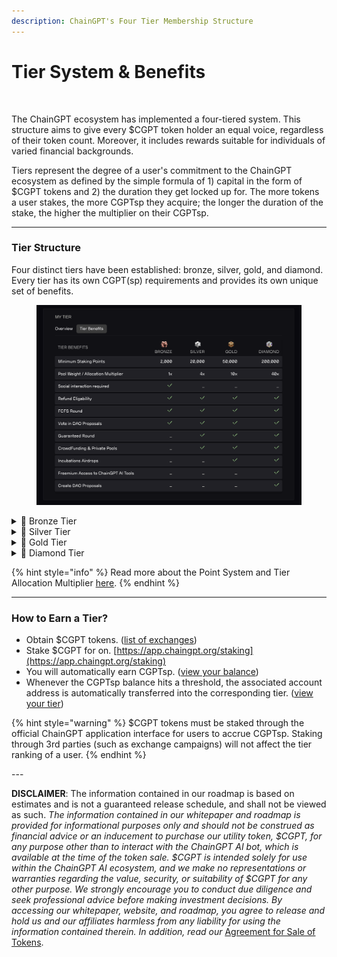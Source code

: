 ```yaml
---
description: ChainGPT's Four Tier Membership Structure
---
```


# Tier System & Benefits

<figure><img src="../.gitbook/assets/Partnership announcement  [Template] (1).gif" alt=""><figcaption></figcaption></figure>

The ChainGPT ecosystem has implemented a four-tiered system. This structure aims to give every $CGPT token holder an equal voice, regardless of their token count. Moreover, it includes rewards suitable for individuals of varied financial backgrounds.

Tiers represent the degree of a user's commitment to the ChainGPT ecosystem as defined by the simple formula of 1) capital in the form of $CGPT tokens and 2) the duration they get locked up for. The more tokens a user stakes, the more CGPTsp they acquire; the longer the duration of the stake, the higher the multiplier on their CGPTsp.

***

### Tier Structure

Four distinct tiers have been established: bronze, silver, gold, and diamond. Every tier has its own CGPT(sp) requirements and provides its own unique set of benefits.

<figure><img src="../.gitbook/assets/image (3) (1) (1).png" alt=""><figcaption></figcaption></figure>

<details>

<summary>🥉 Bronze Tier</summary>

_This entry-level tier is explicitly designed for users with limited capital capacities._&#x20;

_**Points Required:** >2,000+_\
\
_**ChainGPT AI Ecosystem Benefits:**_\
_- Freemium AI Tools Access: No_\
_- DAO Voting Rights: Yes_\
_- Can Create DAO Proposals: No_\
_- Free Incubation Airdrops: No_\
_- Early Access to ChainGPT Apps: No_\
\
_**ChainGPT Pad Benefits:**_\
\- _Pool Weight: 1x Allocation Multiplier_\
\- _Refund Eligibility: Yes, 100%_\
\- _Participation rounds: #2 (FCFS)_&#x20;

The Bronze tier does not provide access to the _**first/guaranteed round.** M_embers in this tier group are granted the right to only participate in the second/FCFS (First-Come-First-Serve) round. Occasionally, social campaigns (via Gleam / Galxe / TaskOn) will be launched in tandem with new IDO releases that will allow bronze-tier members to earn whitelist allocations for the first rounds.

</details>

<details>

<summary>🥈 Silver Tier</summary>

### 🥈 Silver Tier

_Silver is the second level tier and the first one that provides guaranteed access to the first round of participation in IDOs._

_**Points Required:** 20,000+_\
\
_**ChainGPT AI Ecosystem Benefits:**_\
_- Freemium AI Tools Access: No_\
_- DAO Voting Rights: Yes_\
_- Can Create DAO Proposals: No_\
_- Free Incubation Airdrops: No_\
_- Early Access to ChainGPT Apps: No_\
\
_**ChainGPT Pad Benefits:**_\
\- _Pool Weight: Minimum 4x Allocation Multiplier_\
\- _Refund Eligibility: Yes, 100%_\
\- _Participation rounds: #1 and #2 (Guaranteed and FCFS)_

The most commonly sought-after level due to the inclusion into all IDO rounds. Silver tier members are also granted a guaranteed whitelist placement for the launch of ChainGPT's official NFT collection.

</details>

<details>

<summary>🥇 Gold Tier</summary>

### 🥇 Gold Tier

_Gold is the second highest tier and the first one that provides access to premium early-stage crowdfunding and private sales._

_**Points Required:** 50,000+_\
\
_**ChainGPT AI Ecosystem Benefits:**_\
_- Freemium AI Tools Access: No_\
_- DAO Voting Rights: Yes_\
_- Can Create DAO Proposals: No_\
_- Free Incubation Airdrops: Yes_\
_- Early Access to ChainGPT Apps: Yes_\
\
_**ChainGPT Pad Benefits:**_\
\- _Pool Weight: Minimum 10x Allocation Multiplier_\
\- _Refund Eligibility: Yes, 100%_\
\- _Participation rounds: #1 and #2 (Guaranteed and FCFS)_

In the Gold Tier, benefits for members expand to include opportunities for participating in pre-public stages of new project launches (private sales). Likewise, the Gold tier members will be guaranteed whitelist placements for participating in the official ChainGPT NFT collection launch.

One of the most appealing drivers of the Gold tier is the unlocked IDO allocation claims. For every IDO launched on ChainGPT Pad, a portion of the tokens collected will be distributed among gold & diamond tier members.

</details>

<details>

<summary>💎 Diamond Tier</summary>

_Diamond is the highest and most desirable tier for launchpad participants, given the breadth of benefits it offers. Being the only tier that provides complementary tokens & NFT airdrops, Diamond tier users are reimbursed for their commitments passively._

_**Points Required:** 200,000+_\
\
_**ChainGPT AI Ecosystem Benefits:**_\
_- Freemium AI Tools Access: Yes_\
_- DAO Voting Rights: Yes_\
_- Can Create DAO Proposals: Yes_\
_- Free Incubation Airdrops: Yes_\
_- Early Access to ChainGPT Apps: Yes_\
\
_**ChainGPT Pad Benefits:**_\
\- _Pool Weight: Minimum 40x Allocation Multiplier_\
\- _Refund Eligibility: Yes, 100%_\
\- _Participation rounds: #1 and #2 (Guaranteed and FCFS)_

As with earlier (non-bronze) levels, members of the Diamond tier receive access to both IDO rounds. Likewise with the preceding Gold Tier, one of the most appealing drivers for Diamond tier members is the unlocked IDO allocation claims. For every IDO launched on ChainGPT Pad, a portion of the tokens collected will be distributed among Gold & Diamond tier members. Of course, the proportional allocation is more significant for higher-tier members.

Diamond tier members also receive additional incentives from the ChainGPT partnership network through priority NFT distributions and private token allocations.

The Diamond Tier is the only one that pushes the benefits beyond the realm of the ChainGPT Pad and into other vectors of ChainGPT's ecosystem, namely Freemium tools and DAO proposal rights.&#x20;

Here, members are automatically granted unlimited access to all ChainGPT AI tools and receive monthly CGPTc balance refills of up to 20,000 credits. Thereby incentivizing membership at his level with ecosystemic participation in every possible manner.

Diamond Tier members also happen to be the only group of community members who are endowed with the ability to submit proposals. While any $CGPT token holder is allowed to participate in steering the outcomes of decisions, only Diamond Tier members can push the suggestions for community deliberations.

</details>

{% hint style="info" %}
Read more about the Point System and Tier Allocation Multiplier [here](chaingpt-pad/tier-system/).
{% endhint %}

***

### How to Earn a Tier?

* Obtain $CGPT tokens. ([list of exchanges](https://chaingpt.org/#buy))
* Stake $CGPT for on. [https://app.chaingpt.org/staking](https://app.chaingpt.org/staking)
* You will automatically earn CGPTsp. ([view your balance](https://app.chaingpt.org/profilepage))
* Whenever the CGPTsp balance hits a threshold, the associated account address is automatically transferred into the corresponding tier. ([view your tier](https://app.chaingpt.org/profilepage))

{% hint style="warning" %}
$CGPT tokens must be staked through the official ChainGPT application interface for users to accrue CGPTsp. Staking through 3rd parties (such as exchange campaigns) will not affect the tier ranking of a user.
{% endhint %}

\---

**DISCLAIMER**: The information contained in our roadmap is based on estimates and is not a guaranteed release schedule, and shall not be viewed as such.  _The information contained in our whitepaper and roadmap is provided for informational purposes only and should not be construed as financial advice or an inducement to purchase our utility token, $CGPT, for any purpose other than to interact with the ChainGPT AI bot, which is available at the time of the token sale. $CGPT is intended solely for use within the ChainGPT AI ecosystem, and we make no representations or warranties regarding the value, security, or suitability of $CGPT for any other purpose. We strongly encourage you to conduct due diligence and seek professional advice before making investment decisions. By accessing our whitepaper, website, and roadmap, you agree to release and hold us and our affiliates harmless from any liability for using the information contained therein.  In addition, read our_ [Agreement for Sale of Tokens](https://www.chaingpt.org/licences).
